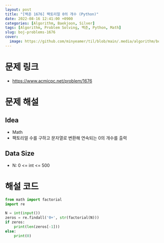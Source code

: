 ```yaml
---
layout: post
title: "[백준 1676] 팩토리얼 0의 개수 (Python)"
date: 2022-08-16 12:41:00 +0900
categories: [Algorithm, Baekjoon, Silver]
tags: [Algorithm, Problem Solving, 백준, Python, Math]
slug: boj-problems-1676
cover:
  image: https://github.com/minyeamer/til/blob/main/.media/algorithm/boj-logo.png?raw=true
---
```


# 문제 링크
- https://www.acmicpc.net/problem/1676

# 문제 해설

## Idea
- Math
- 팩토리얼 수를 구하고 문자열로 변환해 연속되는 0의 개수를 출력

## Data Size
- N: 0 <= int <= 500

# 해설 코드

```python
from math import factorial
import re

N = int(input())
zeros = re.findall('0+', str(factorial(N)))
if zeros:
    print(len(zeros[-1]))
else:
    print(0)
```